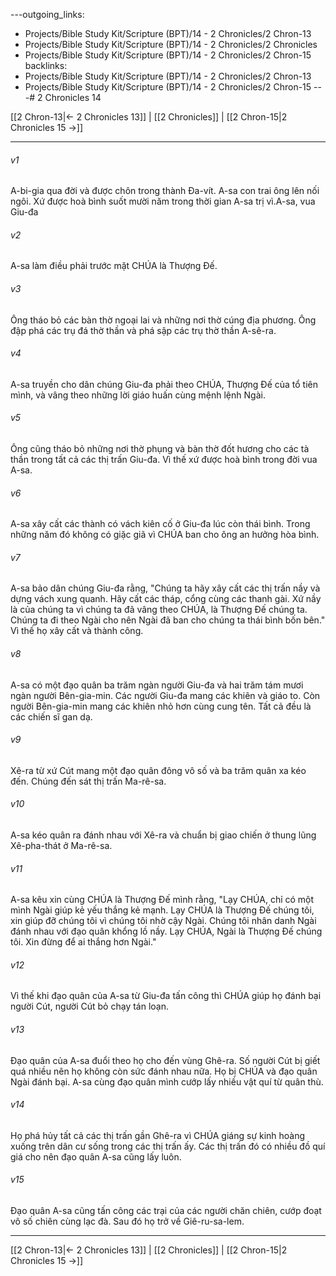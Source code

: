 ---outgoing_links:
  - Projects/Bible Study Kit/Scripture (BPT)/14 - 2 Chronicles/2 Chron-13
  - Projects/Bible Study Kit/Scripture (BPT)/14 - 2 Chronicles/2 Chronicles
  - Projects/Bible Study Kit/Scripture (BPT)/14 - 2 Chronicles/2 Chron-15
backlinks:
  - Projects/Bible Study Kit/Scripture (BPT)/14 - 2 Chronicles/2 Chron-13
  - Projects/Bible Study Kit/Scripture (BPT)/14 - 2 Chronicles/2 Chron-15
---# 2 Chronicles 14

[[2 Chron-13|← 2 Chronicles 13]] | [[2 Chronicles]] | [[2 Chron-15|2 Chronicles 15 →]]
***



###### v1 
A-bi-gia qua đời và được chôn trong thành Đa-vít. A-sa con trai ông lên nối ngôi. Xứ được hoà bình suốt mười năm trong thời gian A-sa trị vì.A-sa, vua Giu-đa 

###### v2 
A-sa làm điều phải trước mặt CHÚA là Thượng Đế. 

###### v3 
Ông tháo bỏ các bàn thờ ngoại lai và những nơi thờ cúng địa phương. Ông đập phá các trụ đá thờ thần và phá sập các trụ thờ thần A-sê-ra. 

###### v4 
A-sa truyền cho dân chúng Giu-đa phải theo CHÚA, Thượng Đế của tổ tiên mình, và vâng theo những lời giáo huấn cùng mệnh lệnh Ngài. 

###### v5 
Ông cũng tháo bỏ những nơi thờ phụng và bàn thờ đốt hương cho các tà thần trong tất cả các thị trấn Giu-đa. Vì thế xứ được hoà bình trong đời vua A-sa. 

###### v6 
A-sa xây cất các thành có vách kiên cố ở Giu-đa lúc còn thái bình. Trong những năm đó không có giặc giã vì CHÚA ban cho ông an hưởng hòa bình. 

###### v7 
A-sa bảo dân chúng Giu-đa rằng, "Chúng ta hãy xây cất các thị trấn nầy và dựng vách xung quanh. Hãy cất các tháp, cổng cùng các thanh gài. Xứ nầy là của chúng ta vì chúng ta đã vâng theo CHÚA, là Thượng Đế chúng ta. Chúng ta đi theo Ngài cho nên Ngài đã ban cho chúng ta thái bình bốn bên." Vì thế họ xây cất và thành công. 

###### v8 
A-sa có một đạo quân ba trăm ngàn người Giu-đa và hai trăm tám mươi ngàn người Bên-gia-min. Các người Giu-đa mang các khiên và giáo to. Còn người Bên-gia-min mang các khiên nhỏ hơn cùng cung tên. Tất cả đều là các chiến sĩ gan dạ. 

###### v9 
Xê-ra từ xứ Cút mang một đạo quân đông vô số và ba trăm quân xa kéo đến. Chúng đến sát thị trấn Ma-rê-sa. 

###### v10 
A-sa kéo quân ra đánh nhau với Xê-ra và chuẩn bị giao chiến ở thung lũng Xê-pha-thát ở Ma-rê-sa. 

###### v11 
A-sa kêu xin cùng CHÚA là Thượng Đế mình rằng, "Lạy CHÚA, chỉ có một mình Ngài giúp kẻ yếu thắng kẻ mạnh. Lạy CHÚA là Thượng Đế chúng tôi, xin giúp đỡ chúng tôi vì chúng tôi nhờ cậy Ngài. Chúng tôi nhân danh Ngài đánh nhau với đạo quân khổng lồ nầy. Lạy CHÚA, Ngài là Thượng Đế chúng tôi. Xin đừng để ai thắng hơn Ngài." 

###### v12 
Vì thế khi đạo quân của A-sa từ Giu-đa tấn công thì CHÚA giúp họ đánh bại người Cút, người Cút bỏ chạy tán loạn. 

###### v13 
Đạo quân của A-sa đuổi theo họ cho đến vùng Ghê-ra. Số người Cút bị giết quá nhiều nên họ không còn sức đánh nhau nữa. Họ bị CHÚA và đạo quân Ngài đánh bại. A-sa cùng đạo quân mình cướp lấy nhiều vật quí từ quân thù. 

###### v14 
Họ phá hủy tất cả các thị trấn gần Ghê-ra vì CHÚA giáng sự kinh hoàng xuống trên dân cư sống trong các thị trấn ấy. Các thị trấn đó có nhiều đồ quí giá cho nên đạo quân A-sa cũng lấy luôn. 

###### v15 
Đạo quân A-sa cũng tấn công các trại của các người chăn chiên, cướp đoạt vô số chiên cùng lạc đà. Sau đó họ trở về Giê-ru-sa-lem.

***
[[2 Chron-13|← 2 Chronicles 13]] | [[2 Chronicles]] | [[2 Chron-15|2 Chronicles 15 →]]
